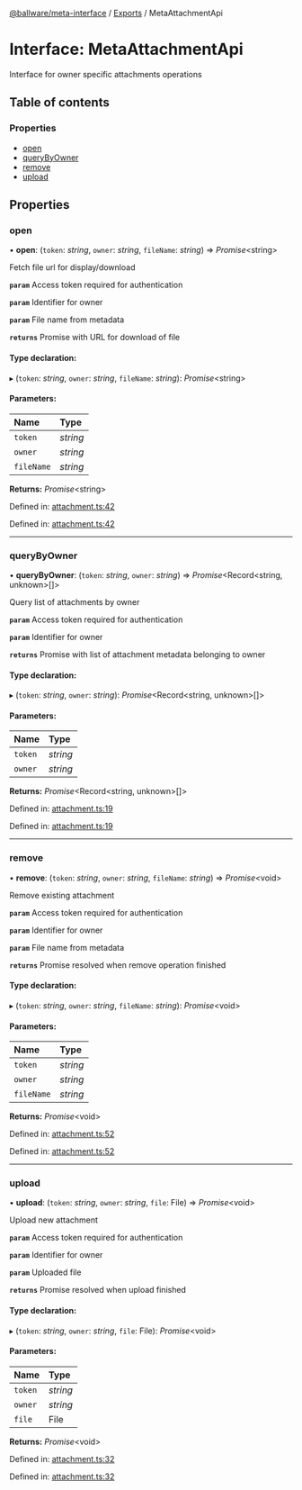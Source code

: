 [@ballware/meta-interface](../README.md) / [Exports](../modules.md) / MetaAttachmentApi

# Interface: MetaAttachmentApi

Interface for owner specific attachments operations

## Table of contents

### Properties

- [open](metaattachmentapi.md#open)
- [queryByOwner](metaattachmentapi.md#querybyowner)
- [remove](metaattachmentapi.md#remove)
- [upload](metaattachmentapi.md#upload)

## Properties

### open

• **open**: (`token`: *string*, `owner`: *string*, `fileName`: *string*) => *Promise*<string\>

Fetch file url for display/download

**`param`** Access token required for authentication

**`param`** Identifier for owner

**`param`** File name from metadata

**`returns`** Promise with URL for download of file

#### Type declaration:

▸ (`token`: *string*, `owner`: *string*, `fileName`: *string*): *Promise*<string\>

#### Parameters:

Name | Type |
:------ | :------ |
`token` | *string* |
`owner` | *string* |
`fileName` | *string* |

**Returns:** *Promise*<string\>

Defined in: [attachment.ts:42](https://github.com/ballware/ballware-client/blob/88ab695/packages/meta-interface/src/attachment.ts#L42)

Defined in: [attachment.ts:42](https://github.com/ballware/ballware-client/blob/88ab695/packages/meta-interface/src/attachment.ts#L42)

___

### queryByOwner

• **queryByOwner**: (`token`: *string*, `owner`: *string*) => *Promise*<Record<string, unknown\>[]\>

Query list of attachments by owner

**`param`** Access token required for authentication

**`param`** Identifier for owner

**`returns`** Promise with list of attachment metadata belonging to owner

#### Type declaration:

▸ (`token`: *string*, `owner`: *string*): *Promise*<Record<string, unknown\>[]\>

#### Parameters:

Name | Type |
:------ | :------ |
`token` | *string* |
`owner` | *string* |

**Returns:** *Promise*<Record<string, unknown\>[]\>

Defined in: [attachment.ts:19](https://github.com/ballware/ballware-client/blob/88ab695/packages/meta-interface/src/attachment.ts#L19)

Defined in: [attachment.ts:19](https://github.com/ballware/ballware-client/blob/88ab695/packages/meta-interface/src/attachment.ts#L19)

___

### remove

• **remove**: (`token`: *string*, `owner`: *string*, `fileName`: *string*) => *Promise*<void\>

Remove existing attachment

**`param`** Access token required for authentication

**`param`** Identifier for owner

**`param`** File name from metadata

**`returns`** Promise resolved when remove operation finished

#### Type declaration:

▸ (`token`: *string*, `owner`: *string*, `fileName`: *string*): *Promise*<void\>

#### Parameters:

Name | Type |
:------ | :------ |
`token` | *string* |
`owner` | *string* |
`fileName` | *string* |

**Returns:** *Promise*<void\>

Defined in: [attachment.ts:52](https://github.com/ballware/ballware-client/blob/88ab695/packages/meta-interface/src/attachment.ts#L52)

Defined in: [attachment.ts:52](https://github.com/ballware/ballware-client/blob/88ab695/packages/meta-interface/src/attachment.ts#L52)

___

### upload

• **upload**: (`token`: *string*, `owner`: *string*, `file`: File) => *Promise*<void\>

Upload new attachment

**`param`** Access token required for authentication

**`param`** Identifier for owner

**`param`** Uploaded file

**`returns`** Promise resolved when upload finished

#### Type declaration:

▸ (`token`: *string*, `owner`: *string*, `file`: File): *Promise*<void\>

#### Parameters:

Name | Type |
:------ | :------ |
`token` | *string* |
`owner` | *string* |
`file` | File |

**Returns:** *Promise*<void\>

Defined in: [attachment.ts:32](https://github.com/ballware/ballware-client/blob/88ab695/packages/meta-interface/src/attachment.ts#L32)

Defined in: [attachment.ts:32](https://github.com/ballware/ballware-client/blob/88ab695/packages/meta-interface/src/attachment.ts#L32)

